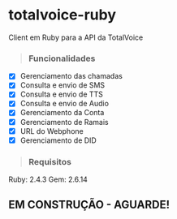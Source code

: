 # totalvoice-ruby
Client em Ruby para a API da TotalVoice

> ### Funcionalidades

- [X] Gerenciamento das chamadas
- [X] Consulta e envio de SMS
- [X] Consulta e envio de TTS
- [X] Consulta e envio de Audio
- [X] Gerenciamento da Conta
- [X] Gerenciamento de Ramais
- [X] URL do Webphone
- [X] Gerenciamento de DID

> ### Requisitos

Ruby: 2.4.3
Gem: 2.6.14

## EM CONSTRUÇÃO - AGUARDE!
